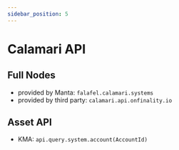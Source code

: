 ```yaml
---
sidebar_position: 5
---
```


# Calamari API

## Full Nodes

- provided by Manta: `falafel.calamari.systems`
- provided by third party: `calamari.api.onfinality.io`

## Asset API

- KMA: `api.query.system.account(AccountId)`